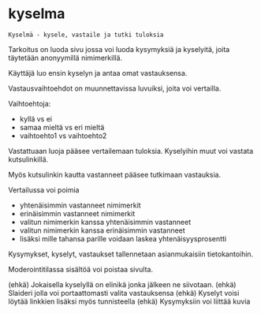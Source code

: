 # kyselma
	Kyselmä - kysele, vastaile ja tutki tuloksia

Tarkoitus on luoda sivu jossa voi luoda kysymyksiä ja kyselyitä, joita
täytetään anonyymillä nimimerkillä.

Käyttäjä luo ensin kyselyn ja antaa omat vastauksensa.

Vastausvaihtoehdot on muunnettavissa luvuiksi, joita voi vertailla.

Vaihtoehtoja:
- kyllä vs ei
- samaa mieltä vs eri mieltä
- vaihtoehto1 vs vaihtoehto2


Vastattuaan luoja pääsee vertailemaan tuloksia.
Kyselyihin muut voi vastata kutsulinkillä.

Myös kutsulinkin kautta vastanneet pääsee tutkimaan vastauksia.

Vertailussa voi poimia
- yhtenäisimmin vastanneet nimimerkit
- erinäisimmin vastanneet nimimerkit
- valitun nimimerkin kanssa yhtenäisimmin vastanneet
- valitun nimimerkin kanssa erinäisimmin vastanneet
- lisäksi mille tahansa parille voidaan laskea yhtenäisyysprosentti


Kysymykset, kyselyt, vastaukset tallennetaan asianmukaisiin tietokantoihin.

Moderointitilassa sisältöä voi poistaa sivulta.

(ehkä) Jokaisella kyselyllä on elinikä jonka jälkeen ne siivotaan.
(ehkä) Slaideri jolla voi portaattomasti valita vastauksensa
(ehkä) Kyselyt voisi löytää linkkien lisäksi myös tunnisteella
(ehkä) Kysymyksiin voi liittää kuvia



